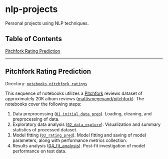 # nlp-projects
Personal projects using NLP techniques.

## Table of Contents


[Pitchfork Rating Prediction](#pitchfork-rating-prediction)

---

## Pitchfork Rating Prediction

Directory: [`notebooks_pitchfork_ratings`](./notebooks_pitchfork_ratings/)

This sequence of notebooks utilizes a [Pitchfork](https://pitchfork.com/) reviews dataset of approximately 20K album reviews ([mattismegevand/pitchfork](https://huggingface.co/datasets/mattismegevand/pitchfork)). The notebooks cover the following steps:

1. Data preprocessing ([`01_initial_data_prep`](./notebooks_pitchfork_ratings/01_initial_data_prep.ipynb)). Loading, cleaning, and preprocessing of data.
2. Exploratory data analysis ([`02_data_explore`](./notebooks_pitchfork_ratings/02_data_explore.ipynb)). Visualization and summary statistics of processed dataset.
3. Model fitting ([`03_rating_pred`](./notebooks_pitchfork_ratings/03_rating_pred.ipynb)). Model fitting and saving of model parameters, along with performance metrics collection.
4. Results analysis ([04_fit_analysis](./notebooks_pitchfork_ratings/04_fit_analysis.ipynb)). Post-fit investigation of model performance on test data.
